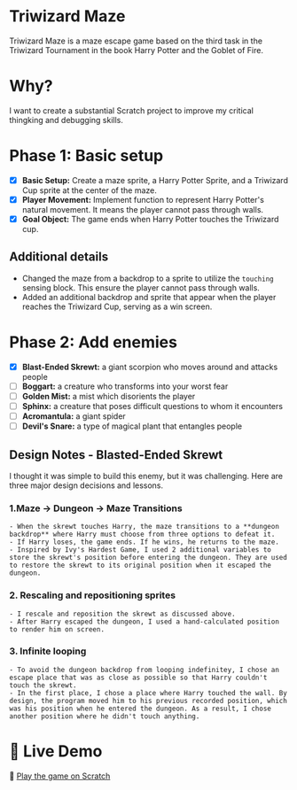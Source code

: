# Triwizard Maze
Triwizard Maze is a maze escape game based on the third task in the Triwizard Tournament in the book Harry Potter and the Goblet of Fire.

# Why?
I want to create a substantial Scratch project to improve my critical thingking and debugging skills.

# Phase 1: Basic setup
- [x] **Basic Setup:** Create a maze sprite, a Harry Potter Sprite, and a Triwizard Cup sprite at the center of the maze.
- [x] **Player Movement:** Implement function to represent Harry Potter's natural movement. It means the player cannot pass through walls.
- [x] **Goal Object:** The game ends when Harry Potter touches the Triwizard cup.

## Additional details
- Changed the maze from a backdrop to a sprite to utilize the `touching` sensing block. This ensure the player cannot pass through walls.
- Added an additional backdrop and sprite that appear when the player reaches the Triwizard Cup, serving as a win screen.

# Phase 2: Add enemies
- [x] **Blast-Ended Skrewt:** a giant scorpion who moves around and attacks people
- [ ] **Boggart:** a creature who transforms into your worst fear
- [ ] **Golden Mist:** a mist which disorients the player
- [ ] **Sphinx:** a creature that poses difficult questions to whom it encounters
- [ ] **Acromantula:** a giant spider
- [ ] **Devil's Snare:** a type of magical plant that entangles people

## Design Notes - Blasted-Ended Skrewt
I thought it was simple to build this enemy, but it was challenging. Here are three major design decisions and lessons.

### 1.**Maze -> Dungeon -> Maze Transitions**
    - When the skrewt touches Harry, the maze transitions to a **dungeon backdrop** where Harry must choose from three options to defeat it.
    - If Harry loses, the game ends. If he wins, he returns to the maze.
    - Inspired by Ivy's Hardest Game, I used 2 additional variables to store the skrewt's position before entering the dungeon. They are used to restore the skrewt to its original position when it escaped the dungeon.

### 2. Rescaling and repositioning sprites
    - I rescale and reposition the skrewt as discussed above.
    - After Harry escaped the dungeon, I used a hand-calculated position to render him on screen.

### 3. Infinite looping
    - To avoid the dungeon backdrop from looping indefinitey, I chose an escape place that was as close as possible so that Harry couldn't touch the skrewt.
    - In the first place, I chose a place where Harry touched the wall. By design, the program moved him to his previous recorded position, which was his position when he entered the dungeon. As a result, I chose another position where he didn't touch anything.

# 🚀 Live Demo

🔗 [Play the game on Scratch](https://scratch.mit.edu/projects/1203579370/)